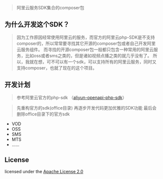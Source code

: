 
> 阿里云服务SDK集合的composer包

## 为什么开发这个SDK？
> 因为工作原因经常使用阿里云的服务，而官方的阿里云php-SDK是不支持composer的，所以常常要寻找其它开源的composer包或者自己开发阿里云服务组件。
> 而寻找的开源composer包一般都只包含一种常用的阿里云服务，比如oss或者sms之类的，但是诸如视频点播之类的就几乎没有了。
> 所以，我就在想，可不可以有一个sdk，可以支持所有的阿里云服务，同时又支持composer，也就了现在的这个项目。


## 开发计划
> 参考阿里云官方的php-sdk （[aliyun-openapi-php-sdk](https://github.com/aliyun/aliyun-openapi-php-sdk)）

> 先重构官方的sdk(office目录)
> 再逐步开发代码更加优雅的SDK功能
> 最后会删除office目录下的官方sdk


* VOD
* OSS
* SMS
* MTS
* ......


## License
licensed under the [Apache License 2.0](https://www.apache.org/licenses/LICENSE-2.0.html)